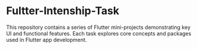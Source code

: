 # Fultter-Intenship-Task
This repository contains a series of Flutter mini-projects demonstrating key UI and functional features. Each task explores core concepts and packages used in Flutter app development.
